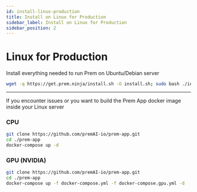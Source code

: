 ```yaml
---
id: install-linux-production
title: Install on Linux for Production
sidebar_label: Install on Linux for Production
sidebar_position: 2
---
```


# Linux for Production

Install everything needed to run Prem on Ubuntu/Debian server

```bash
wget -q https://get.prem.ninja/install.sh -O install.sh; sudo bash ./install.sh
```
------

If you encounter issues or you want to build the Prem App docker image inside your Linux server

### CPU 
```bash
git clone https://github.com/premAI-io/prem-app.git
cd ./prem-app
docker-compose up -d
```

### GPU (NVIDIA)
```bash
git clone https://github.com/premAI-io/prem-app.git
cd ./prem-app
docker-compose up -f docker-compose.yml -f docker-compose.gpu.yml -d
```